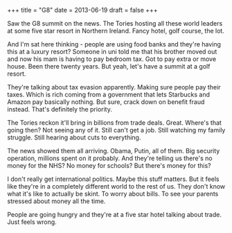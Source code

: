 +++
title = "G8"
date = 2013-06-19
draft = false
+++

Saw the G8 summit on the news. The Tories hosting all these world leaders at some five star resort in Northern Ireland. Fancy hotel, golf course, the lot.

And I'm sat here thinking - people are using food banks and they're having this at a luxury resort? Someone in uni told me that his brother moved out and now his mam is having to pay bedroom tax. Got to pay extra or move house. Been there twenty years. But yeah, let's have a summit at a golf resort.

They're talking about tax evasion apparently. Making sure people pay their taxes. Which is rich coming from a government that lets Starbucks and Amazon pay basically nothing. But sure, crack down on benefit fraud instead. That's definitely the priority.

The Tories reckon it'll bring in billions from trade deals. Great. Where's that going then? Not seeing any of it. Still can't get a job. Still watching my family struggle. Still hearing about cuts to everything.

The news showed them all arriving. Obama, Putin, all of them. Big security operation, millions spent on it probably. And they're telling us there's no money for the NHS? No money for schools? But there's money for this?

I don't really get international politics. Maybe this stuff matters. But it feels like they're in a completely different world to the rest of us. They don't know what it's like to actually be skint. To worry about bills. To see your parents stressed about money all the time.

People are going hungry and they're at a five star hotel talking about trade. Just feels wrong.
